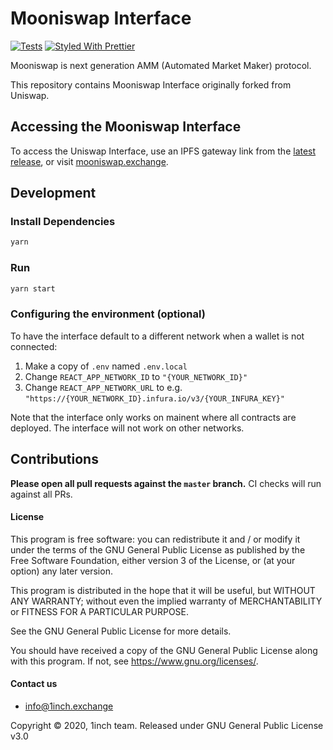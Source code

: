 # Mooniswap Interface 

[![Tests](https://github.com/CryptoManiacsZone/mooniswap-interface/workflows/Tests/badge.svg)](https://github.com/CryptoManiacsZone/mooniswap-interface/actions?query=workflow%3ATests)
[![Styled With Prettier](https://img.shields.io/badge/code_style-prettier-ff69b4.svg)](https://prettier.io/)

Mooniswap is next generation AMM (Automated Market Maker) protocol.

This repository contains Mooniswap Interface originally forked from Uniswap.

## Accessing the Mooniswap Interface
To access the Uniswap Interface, use an IPFS gateway link from the
[latest release](https://github.com/CryptoManiacsZone/mooniswap-interface/releases/latest), 
or visit [mooniswap.exchange](https://mooniswap.exchange/).


## Development

### Install Dependencies

```bash
yarn
```

### Run

```bash
yarn start
```

### Configuring the environment (optional)

To have the interface default to a different network when a wallet is not connected:

1. Make a copy of `.env` named `.env.local`
2. Change `REACT_APP_NETWORK_ID` to `"{YOUR_NETWORK_ID}"`
3. Change `REACT_APP_NETWORK_URL` to e.g. `"https://{YOUR_NETWORK_ID}.infura.io/v3/{YOUR_INFURA_KEY}"` 

Note that the interface only works on mainent where all contracts are deployed.
The interface will not work on other networks.

## Contributions

**Please open all pull requests against the `master` branch.** 
CI checks will run against all PRs.

#### License

This program is free software: you can redistribute it and / or modify it under the terms of the GNU General Public License as published by the Free Software Foundation, either version 3 of the License, or (at your option) any later version.

This program is distributed in the hope that it will be useful, but WITHOUT ANY WARRANTY; without even the implied warranty of MERCHANTABILITY or FITNESS FOR A PARTICULAR PURPOSE. 

See the GNU General Public License for more details.

You should have received a copy of the GNU General Public License along with this program. If not, see <https://www.gnu.org/licenses/>.

#### Contact us
- info@1inch.exchange

Copyright © 2020, 1inch team. Released under GNU General Public License v3.0




